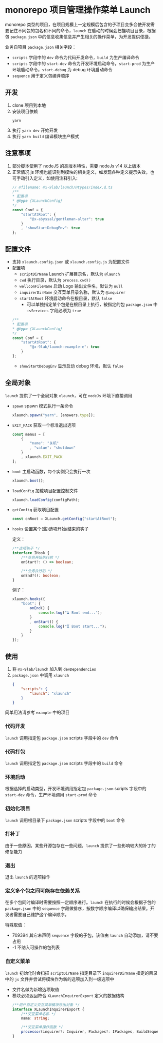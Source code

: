 # monorepo 项目管理操作菜单 Launch

monorepo 类型的项目，在项目规模上一定规模后包含的子项目变多会使开发需要记住不同包的包名和不同的命令，`launch` 在启动的时候会扫描项目目录，根据包 `package.json` 中的信息收集信息并产生相关的操作菜单，为开发提供便捷。

业务自项目 `package.json` 相关字段：
- `scripts` 字段中的 `dev` 命令为代码开发命令，`build` 为生产编译命令
- `scripts` 字段中的 `start-dev` 命令为开发环境启动命令，`start-prod` 为生产环境启动命令，`start-debug` 为 debug 环境启动命令
- `sequence` 用于定义包编译顺序

## 开发
1. clone 项目到本地
1. 安装项目依赖
    ```shell
    yarn
    ```
1. 执行 `yarn dev` 开始开发
1. 执行 `yarn build` 编译模块生产模式

## 注意事项
1. 部分脚本使用了 nodeJS 的高版本特性，需要 nodeJs v14 以上版本
1. 正常情况 js 环境也能识别到模块的相关定义，如发现各种定义提示失效，也可手动引入定义，如使用注释引入:
    ```ts
    // @filename: @x-9lab/launch/@types/index.d.ts
    /**
    * 配置项
    * @type {XLaunchConfig}
    */
    const Conf = {
        "startAtRoot": {
            "@x-abyssal/gentleman-altar": true
        }
        , "showStartDebugEnv": true
    };

    ```

## 配置文件
- 支持 `xlaunch.config.json` 或 `xlaunch.config.js` 为配置文件
- 配置项
    - `scriptDirName` Launch 扩展目录名，默认为 `@launch`
    - `cwd` 执行目录，默认为 `process.cwd()`
    - `wellcomFileName` 启动 Logo 输出文件名，默认为 `null`
    - `inquirerDirName` 交互菜单目录名称，默认为 `@inquirer`
    - `startAtRoot` 环境启动命令在根目录，默认 `false`
        - 可以单独指定某个包是在根目录上执行，被指定的包 `package.json` 中 `isServices` 字段必须为 `true`
    ```js
    /**
    * 配置项
    * @type {XLaunchConfig}
    */
    const Conf = {
        "startAtRoot": {
            "@x-9lab/launch-example-e": true
        }
    };
    ```
    - `showStartDebugEnv` 显示启动 debug 环境，默认 `false`

## 全局对象
`launch` 提供了一个全局对象 `xlaunch`，可在 `nodeJs` 环境下直接调用
- `spawn` spawn 模式执行一条命令
    ```js
    xlaunch.spawn("yarn", [answers.type]);
    ```
- `EXIT_PACK` 获取一个标准退出选项
    ```js
    const menus = [
        {
            "name": "关机"
            , "value": "shutdown"
        }
        , xlaunch.EXIT_PACK
    ];
    ```
- `boot` 主启动函数，每个实例只会执行一次
    ```js
    xlaunch.boot();
    ```
- `loadConfig` 加载项目配置控制文件
    ```js
    xlaunch.loadConfig(configPath);
    ```
- `getConfig` 获取项目配置
    ```js
    const onRoot = XLaunch.getConfig("startAtRoot");
    ```
- `hooks` 设置某个(些)选项开始/结束的钩子

    定义：
    ```ts
    /**选项钩子 */
    interface IHook {
        /**业务开始执行前 */
        onStart?: () => boolean;

        /**业务执行后 */
        onEnd?(): boolean;
    }
    ```
    例子：
    ```js
    xlaunch.hooks({
        "boot": {
            onEnd() {
                console.log("⌛️ Boot end...");
            }
            , onStart() {
                console.log("⏳ Boot start...");
            }
        }
    });
    ```

## 使用
1. 将 `@x-9lab/launch` 加入到 `devDependencies`
1. `package.json` 中调用 `xlaunch`
    ```json
    {
        "scripts": {
            "launch": "xlaunch"
        }
    }
    ```
简单用法请参考 `example` 中的项目

### 代码开发
`launch` 调用指定包 `package.json` scripts 字段中的 `dev` 命令

### 代码打包
`launch` 调用指定包 `package.json` scripts 字段中的 `build` 命令

### 环境启动
根据选择的启动类型，开发环境调用指定包 `package.json` scripts 字段中的 `start-dev` 命令，生产环境调用 `start-prod` 命令

### 初始化项目
`launch` 调用根目录下 `package.json` scripts 字段中的 `boot` 命令

### 打补丁
由于一些原因，某些开源包存在一些问题，`launch` 提供了一些影响较大的补丁的修复能力

### 退出
退出 `launch` 的选项操作

### 定义多个包之间可能存在依赖关系
在多个包同时编译时需要按照一定顺序进行。`launch` 在执行的时候会根据子包的 `package.json` 中的 `sequence` 字段做排序，按数字顺序编译以确保输出结果。开发者需要自己维护这个编译顺序。

特殊取值：
- 709394 其它未声明 `sequence` 字段的子包，该值由 `launch` 自动添加，请不要占用
- -1 不纳入可操作的包列表

### 自定义菜单

`launch` 初始化时会扫描 `scriptDirName` 指定目录下 `inquirerDirName` 指定的目录中的 `js` 文件并尝试将模块作为新的选项加入到一级选项中
- 文件名做为新增选项取值
- 模块必须返回符合 `XLaunchInquirerExport` 定义的数据结构
    ```ts
    /**用户自定义交互菜单模块导出对象 */
    interface XLaunchInquirerExport {
        /**交互菜单名称 */
        name: string;

        /**交互菜单操作函数 */
        processor(inquirer?: Inquirer, Packages?: IPackages, BuildSequence?: string[]): void;
    }
    ```